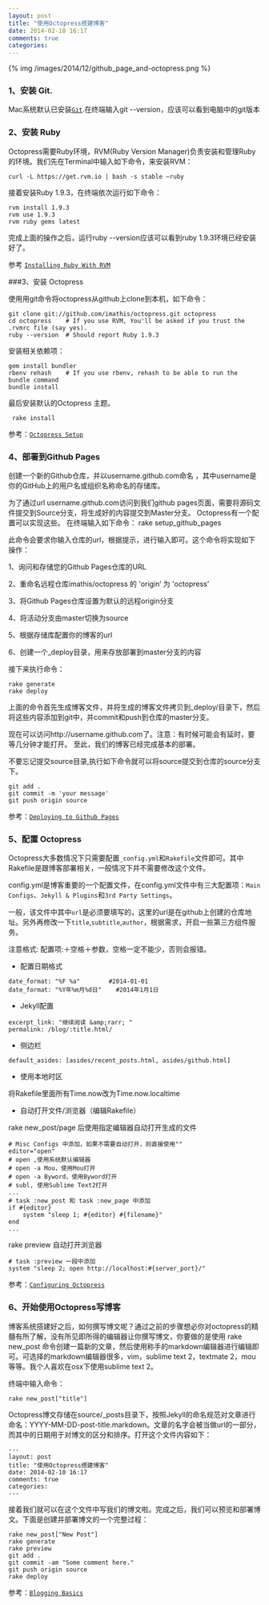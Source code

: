 ```yaml
---
layout: post
title: "使用Octopress搭建博客"
date: 2014-02-10 16:17
comments: true
categories: 
---
```


{% img /images/2014/12/github_page_and-octopress.png %}


### 1、安装 Git.

Mac系统默认已安装[`Git`](http://git-scm.com).在终端输入git --version，应该可以看到电脑中的git版本


### 2、安装 Ruby

Octopress需要Ruby环境，RVM(Ruby Version Manager)负责安装和管理Ruby的环境。我们先在Terminal中输入如下命令，来安装RVM：

```
curl -L https://get.rvm.io | bash -s stable —ruby
```

接着安装Ruby 1.9.3，在终端依次运行如下命令：

```
rvm install 1.9.3
rvm use 1.9.3
rvm ruby gems latest
```

完成上面的操作之后，运行ruby --version应该可以看到ruby 1.9.3环境已经安装好了。

参考  [`Installing Ruby With RVM`](http://octopress.org/docs/setup/rvm/)


###3、安装 Octopress

使用用git命令将octopress从github上clone到本机，如下命令： 

```
git clone git://github.com/imathis/octopress.git octopress
cd octopress    # If you use RVM, You'll be asked if you trust the .rvmrc file (say yes).
ruby --version  # Should report Ruby 1.9.3
```

安装相关依赖项：

```
gem install bundler
rbenv rehash    # If you use rbenv, rehash to be able to run the bundle command
bundle install
```

最后安装默认的Octopress 主题。

```
 rake install
```

参考：[`Octopress Setup`](http://octopress.org/docs/setup/)


### 4、部署到Github Pages

创建一个新的Github仓库，并以username.github.com命名 ，其中username是你的GitHub上的用户名或组织名称命名的存储库。 

为了通过url username.github.com访问到我们github pages页面，需要将源码文件提交到Source分支，将生成好的内容提交到Master分支。 Octopress有一个配置可以实现这些。 在终端输入如下命令：
rake setup_github_pages

此命令会要求你输入仓库的url，根据提示，进行输入即可。这个命令将实现如下操作：

1、询问和存储您的Github Pages仓库的URL

2、重命名远程仓库imathis/octopress 的 'origin’ 为 'octopress’ 

3、将Github Pages仓库设置为默认的远程origin分支

4、将活动分支由master切换为source

5、根据存储库配置你的博客的url

6、创建一个_deploy目录，用来存放部署到master分支的内容


接下来执行命令：

```
rake generate
rake deploy
```

上面的命令首先生成博客文件，并将生成的博客文件拷贝到_deploy/目录下，然后将这些内容添加到git中，并commit和push到仓库的master分支。

现在可以访问http://username.github.com了。注意：有时候可能会有延时，要等几分钟才能打开。
至此，我们的博客已经完成基本的部署。

不要忘记提交source目录,执行如下命令就可以将source提交到仓库的source分支下。

```
git add .
git commit -m 'your message'
git push origin source
```

参考：[`Deploying to Github Pages`](http://octopress.org/docs/deploying/github/)


### 5、配置 Octopress

Octopress大多数情况下只需要配置`_config.yml`和`Rakefile`文件即可。其中Rakefile是跟博客部署相关，一般情况下并不需要修改这个文件。

config.yml是博客重要的一个配置文件，在config.yml文件中有三大配置项：`Main Configs`、`Jekyll & Plugins`和`3rd Party Settings`。

一般，该文件中其中`url`是必须要填写的，这里的url是在github上创建的仓库地址。另外再修改一下`title`,`subtitle`,`author`，根据需求，开启一些第三方组件服务。

注意格式: 配置项:＋空格＋参数，空格一定不能少，否则会报错。

* 配置日期格式

```
date_format: "%F %a"  		#2014-01-01    
date_format: "%Y年%m月%d日"	#2014年1月1日
```

* Jekyll配置

```
excerpt_link: "继续阅读 &amp;rarr; "
permalink: /blog/:title.html/
```

* 侧边栏

```
default_asides: [asides/recent_posts.html, asides/github.html]
```

* 使用本地时区

将Rakefile里面所有Time.now改为Time.now.localtime

* 自动打开文件/浏览器（编辑Rakefile）


rake new_post/page 后使用指定编辑器自动打开生成的文件 

```
# Misc Configs 中添加，如果不需要自动打开，则直接使用""
editor="open"
# open ,使用系统默认编辑器
# open -a Mou，使用Mou打开
# open -a Byword，使用Byword打开
# subl, 使用Sublime Text2打开 
...
# task :new_post 和 task :new_page 中添加
if #{editor}
	system "sleep 1; #{editor} #{filename}"
end
...
```

rake preview 自动打开浏览器

```
# task :preview 一段中添加
system "sleep 2; open http://localhost:#{server_port}/"
```

参考：[`Configuring Octopress`](http://octopress.org/docs/configuring/)


### 6、开始使用Octopress写博客

博客系统搭建好之后，如何撰写博文呢？通过之前的步骤想必你对octopress的精髓有所了解，没有所见即所得的编辑器让你撰写博文，你要做的是使用 rake new_post 命令创建一篇新的文章，然后使用称手的markdown编辑器进行编辑即可。可选择的markdown编辑器很多，vim，sublime text 2，textmate 2，mou等等。我个人喜欢在osx下使用sublime text 2。

终端中输入命令：

```
rake new_post["title"]
```

Octopress博文存储在source/_posts目录下，按照Jekyll的命名规范对文章进行命名：YYYY-MM-DD-post-title.markdown。文章的名字会被当做url的一部分，而其中的日期用于对博文的区分和排序。打开这个文件内容如下：

```
---
layout: post
title: "使用Octopress搭建博客"
date: 2014-02-10 16:17
comments: true
categories: 
---
```

接着我们就可以在这个文件中写我们的博文啦。完成之后，我们可以预览和部署博文。下面是创建并部署博文的一个完整过程：

```
rake new_post["New Post"]
rake generate
rake preview
git add .
git commit -am "Some comment here." 
git push origin source
rake deploy
```

参考：[`Blogging Basics`](http://octopress.org/docs/blogging/)